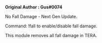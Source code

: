 **Original Author : Gus#0074**

No Fall Damage - Next Gen Update.

Command: !fall to enable/disable fall damage.

This module removes all fall damage in TERA.

